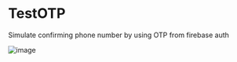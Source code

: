 # TestOTP

Simulate confirming phone number by using OTP from firebase auth

![image](https://github.com/hafizdwp/TestOTP/assets/20384737/e242c8cc-f52f-465b-b6a8-7c10d5394af8)
